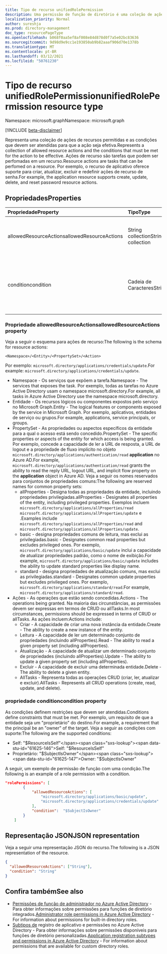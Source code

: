 ```yaml
---
title: Tipo de recurso unifiedRolePermission
description: Uma permissão de função de diretório é uma coleção de ações e condições de recursos permitidos.
localization_priority: Normal
author: sureshja
ms.prod: directory-management
doc_type: resourcePageType
ms.openlocfilehash: b068f0aa5ef8af008e84d878d0f7a5e02bc83636
ms.sourcegitcommit: 9d98d9e9cc1e193850ab9b82aaaf906d70e1378b
ms.translationtype: MT
ms.contentlocale: pt-BR
ms.lasthandoff: 03/12/2021
ms.locfileid: "50761230"
---
```

# <a name="unifiedrolepermission-resource-type"></a><span data-ttu-id="61625-103">Tipo de recurso unifiedRolePermission</span><span class="sxs-lookup"><span data-stu-id="61625-103">unifiedRolePermission resource type</span></span>

<span data-ttu-id="61625-104">Namespace: microsoft.graph</span><span class="sxs-lookup"><span data-stu-id="61625-104">Namespace: microsoft.graph</span></span>

[!INCLUDE [beta-disclaimer](../../includes/beta-disclaimer.md)]

<span data-ttu-id="61625-105">Representa uma coleção de ações de recursos permitidas e as condições que devem ser atendidas para que a ação seja efetiva.</span><span class="sxs-lookup"><span data-stu-id="61625-105">Represents a collection of allowed resource actions and the conditions that must be met for the action to be effective.</span></span> <span data-ttu-id="61625-106">Ações de recurso são tarefas que podem ser perfomadas em um recurso.</span><span class="sxs-lookup"><span data-stu-id="61625-106">Resource actions are tasks that can be perfomed on a resource.</span></span> <span data-ttu-id="61625-107">Por exemplo, o recurso de aplicativo oferece suporte para criar, atualizar, excluir e redefinir ações de recurso de senha.</span><span class="sxs-lookup"><span data-stu-id="61625-107">For example, the application resource supports create, update, delete, and reset password resource actions.</span></span>

## <a name="properties"></a><span data-ttu-id="61625-108">Propriedades</span><span class="sxs-lookup"><span data-stu-id="61625-108">Properties</span></span>

| <span data-ttu-id="61625-109">Propriedade</span><span class="sxs-lookup"><span data-stu-id="61625-109">Property</span></span>     | <span data-ttu-id="61625-110">Tipo</span><span class="sxs-lookup"><span data-stu-id="61625-110">Type</span></span>        | <span data-ttu-id="61625-111">Descrição</span><span class="sxs-lookup"><span data-stu-id="61625-111">Description</span></span> |
|:-------------|:------------|:------------|
|<span data-ttu-id="61625-112">allowedResourceActions</span><span class="sxs-lookup"><span data-stu-id="61625-112">allowedResourceActions</span></span>|<span data-ttu-id="61625-113">String collection</span><span class="sxs-lookup"><span data-stu-id="61625-113">String collection</span></span>| <span data-ttu-id="61625-114">Conjunto de tarefas que podem ser executadas em um recurso.</span><span class="sxs-lookup"><span data-stu-id="61625-114">Set of tasks that can be performed on a resource.</span></span> |
|<span data-ttu-id="61625-115">condition</span><span class="sxs-lookup"><span data-stu-id="61625-115">condition</span></span>|<span data-ttu-id="61625-116">Cadeia de Caracteres</span><span class="sxs-lookup"><span data-stu-id="61625-116">String</span></span>| <span data-ttu-id="61625-117">Restrições opcionais que devem ser atendidas para que a permissão seja efetiva.</span><span class="sxs-lookup"><span data-stu-id="61625-117">Optional constraints that must be met for the permission to be effective.</span></span> |

### <a name="allowedresourceactions-property"></a><span data-ttu-id="61625-118">Propriedade allowedResourceActions</span><span class="sxs-lookup"><span data-stu-id="61625-118">allowedResourceActions property</span></span>

<span data-ttu-id="61625-119">Veja a seguir o esquema para ações de recurso:</span><span class="sxs-lookup"><span data-stu-id="61625-119">The following is the schema for resource actions:</span></span> 

```
<Namespace>/<Entity>/<PropertySet>/<Action>  
```
<span data-ttu-id="61625-120">Por exemplo: `microsoft.directory/applications/credentials/update`.</span><span class="sxs-lookup"><span data-stu-id="61625-120">For example: `microsoft.directory/applications/credentials/update`.</span></span>  

- <span data-ttu-id="61625-121">Namespace - Os serviços que expõem a tarefa.</span><span class="sxs-lookup"><span data-stu-id="61625-121">Namespace - The services that exposes the task.</span></span> <span data-ttu-id="61625-122">Por exemplo, todas as tarefas no Azure Active Directory usam o namespace microsoft.directory.</span><span class="sxs-lookup"><span data-stu-id="61625-122">For example, all tasks in Azure Active Directory use the namespace microsoft.directory.</span></span>  
- <span data-ttu-id="61625-123">Entidade - Os recursos lógicos ou componentes expostos pelo serviço no Microsoft Graph.</span><span class="sxs-lookup"><span data-stu-id="61625-123">Entity - The logical features or components exposed by the service in Microsoft Graph.</span></span> <span data-ttu-id="61625-124">Por exemplo, aplicativos, entidades de serviço ou grupos.</span><span class="sxs-lookup"><span data-stu-id="61625-124">For example, applications, service principals, or groups.</span></span>
- <span data-ttu-id="61625-125">PropertySet - As propriedades ou aspectos específicos da entidade para a qual o acesso está sendo concedido.</span><span class="sxs-lookup"><span data-stu-id="61625-125">PropertySet - The specific properties or aspects of the entity for which access is being granted.</span></span> <span data-ttu-id="61625-126">Por exemplo, concede a capacidade de ler a URL de resposta, a URL de logout e a propriedade de fluxo implícito no objeto `microsoft.directory/applications/authentication/read` **application** no Azure AD.</span><span class="sxs-lookup"><span data-stu-id="61625-126">For example, `microsoft.directory/applications/authentication/read` grants the ability to read the reply URL, logout URL, and implicit flow property on the **application** object in Azure AD.</span></span> <span data-ttu-id="61625-127">Veja a seguir os nomes reservados para conjuntos de propriedades comuns:</span><span class="sxs-lookup"><span data-stu-id="61625-127">The following are reserved names for common property sets:</span></span>  
  - <span data-ttu-id="61625-128">allProperties - Designa todas as propriedades da entidade, incluindo propriedades privilegiadas.</span><span class="sxs-lookup"><span data-stu-id="61625-128">allProperties - Designates all properties of the entity, including privileged properties.</span></span> <span data-ttu-id="61625-129">Exemplos incluem `microsoft.directory/applications/allProperties/read` `microsoft.directory/applications/allProperties/update` e .</span><span class="sxs-lookup"><span data-stu-id="61625-129">Examples include `microsoft.directory/applications/allProperties/read` and `microsoft.directory/applications/allProperties/update`.</span></span>
  - <span data-ttu-id="61625-130">basic - designa propriedades comuns de leitura, mas exclui as privilegiadas.</span><span class="sxs-lookup"><span data-stu-id="61625-130">basic - Designates common read properties but excludes privileged ones.</span></span> <span data-ttu-id="61625-131">Por exemplo, `microsoft.directory/applications/basic/update` inclui a capacidade de atualizar propriedades padrão, como o nome de exibição.</span><span class="sxs-lookup"><span data-stu-id="61625-131">For example, `microsoft.directory/applications/basic/update` includes the ability to update standard properties like display name.</span></span>
  - <span data-ttu-id="61625-132">standard - designa propriedades de atualização comuns, mas exclui as privilegiadas.</span><span class="sxs-lookup"><span data-stu-id="61625-132">standard - Designates common update properties but excludes privileged ones.</span></span> <span data-ttu-id="61625-133">Por exemplo, `microsoft.directory/applications/standard/read`.</span><span class="sxs-lookup"><span data-stu-id="61625-133">For example, `microsoft.directory/applications/standard/read`.</span></span>
- <span data-ttu-id="61625-134">Ações - As operações que estão sendo concedidas.</span><span class="sxs-lookup"><span data-stu-id="61625-134">Actions - The operations being granted.</span></span> <span data-ttu-id="61625-135">Na maioria das circunstâncias, as permissões devem ser expressas em termos de CRUD ou allTasks.</span><span class="sxs-lookup"><span data-stu-id="61625-135">In most circumstances, permissions should be expressed in terms of CRUD or allTasks.</span></span> <span data-ttu-id="61625-136">As ações incluem:</span><span class="sxs-lookup"><span data-stu-id="61625-136">Actions include:</span></span>
  - <span data-ttu-id="61625-137">Criar - A capacidade de criar uma nova instância da entidade.</span><span class="sxs-lookup"><span data-stu-id="61625-137">Create - The ability to create a new instance of the entity.</span></span>
  - <span data-ttu-id="61625-138">Leitura - A capacidade de ler um determinado conjunto de propriedades (incluindo allProperties).</span><span class="sxs-lookup"><span data-stu-id="61625-138">Read - The ability to read a given property set (including allProperties).</span></span>
  - <span data-ttu-id="61625-139">Atualização - A capacidade de atualizar um determinado conjunto de propriedades (incluindo allProperties).</span><span class="sxs-lookup"><span data-stu-id="61625-139">Update - The ability to update a given property set (including allProperties).</span></span>
  - <span data-ttu-id="61625-140">Excluir - A capacidade de excluir uma determinada entidade.</span><span class="sxs-lookup"><span data-stu-id="61625-140">Delete - The ability to delete a given entity.</span></span>
  - <span data-ttu-id="61625-141">AllTasks - Representa todas as operações CRUD (criar, ler, atualizar e excluir).</span><span class="sxs-lookup"><span data-stu-id="61625-141">AllTasks - Represents all CRUD operations (create, read, update, and delete).</span></span> 

### <a name="condition-property"></a><span data-ttu-id="61625-142">propriedade condition</span><span class="sxs-lookup"><span data-stu-id="61625-142">condition property</span></span>
<span data-ttu-id="61625-143">As condições definem restrições que devem ser atendidas.</span><span class="sxs-lookup"><span data-stu-id="61625-143">Conditions define constraints that must be met.</span></span> <span data-ttu-id="61625-144">Por exemplo, um requisito de que a entidade seja um "proprietário" do destino.</span><span class="sxs-lookup"><span data-stu-id="61625-144">For example, a requirement that the principal be an "owner" of the target.</span></span> <span data-ttu-id="61625-145">Veja a seguir as condições com suporte:</span><span class="sxs-lookup"><span data-stu-id="61625-145">The following are the supported conditions:</span></span>

- <span data-ttu-id="61625-146">Self: "$ResourceIsSelf"</span><span class="sxs-lookup"><span data-stu-id="61625-146">Self: "$ResourceIsSelf"</span></span>
- <span data-ttu-id="61625-147">Proprietário: "$SubjectIsOwner"</span><span class="sxs-lookup"><span data-stu-id="61625-147">Owner: "$SubjectIsOwner"</span></span>

<span data-ttu-id="61625-148">A seguir, um exemplo de permissão de função com uma condição.</span><span class="sxs-lookup"><span data-stu-id="61625-148">The following is an example of a role permission with a condition.</span></span>

```json
"rolePermissions": [
        {
            "allowedResourceActions": [
                "microsoft.directory/applications/basic/update",
                "microsoft.directory/applications/credentials/update"
            ],
            "condition":  "$SubjectIsOwner"
        }
    ]

```

## <a name="json-representation"></a><span data-ttu-id="61625-149">Representação JSON</span><span class="sxs-lookup"><span data-stu-id="61625-149">JSON representation</span></span>

<span data-ttu-id="61625-150">Veja a seguir uma representação JSON do recurso.</span><span class="sxs-lookup"><span data-stu-id="61625-150">The following is a JSON representation of the resource.</span></span>

<!-- {
  "blockType": "resource",
  "optionalProperties": [

  ],
  "@odata.type": "microsoft.graph.unifiedRolePermission",
  "baseType": null
}-->

```json
{
  "allowedResourceActions": ["String"],
  "condition": "String"
}
```
## <a name="see-also"></a><span data-ttu-id="61625-151">Confira também</span><span class="sxs-lookup"><span data-stu-id="61625-151">See also</span></span>

- <span data-ttu-id="61625-152">[Permissões de função de administrador no Azure Active Directory](/azure/active-directory/users-groups-roles/directory-assign-admin-roles) - Para obter informações sobre permissões para funções de diretório integrados.</span><span class="sxs-lookup"><span data-stu-id="61625-152">[Administrator role permissions in Azure Active Directory](/azure/active-directory/users-groups-roles/directory-assign-admin-roles) - For information about permissions for built-in directory roles.</span></span>
- <span data-ttu-id="61625-153">[Subtipos de](/azure/active-directory/users-groups-roles/roles-custom-available-permissions) registro de aplicativo e permissões no Azure Active Directory - Para obter informações sobre permissões disponíveis para funções de diretório personalizadas.</span><span class="sxs-lookup"><span data-stu-id="61625-153">[Application registration subtypes and permissions in Azure Active Directory](/azure/active-directory/users-groups-roles/roles-custom-available-permissions) -  For information about permissions that are available for custom directory roles.</span></span> 

<!-- uuid: 16cd6b66-4b1a-43a1-adaf-3a886856ed98
2019-02-04 14:57:30 UTC -->
<!-- {
  "type": "#page.annotation",
  "description": "unifiedRolePermission resource",
  "keywords": "",
  "section": "documentation",
  "tocPath": ""
}-->
